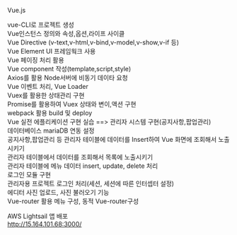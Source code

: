 Vue.js<br>

vue-CLI로 프로젝트 생성<br>
Vue인스턴스 정의와 속성,옵션,라이프 사이클<br>
Vue Directive (v-text,v-html,v-bind,v-model,v-show,v-if 등) <br>
Vue Element UI 프레임웍크 사용 <br>
Vue 페이징 처리 활용<br>
Vue component 작성(template,script,style)<br>
Axios를 활용 Node서버에 비동기 데이타 요청<br>
Vue 이벤트 처리, Vue Loader<br>
Vuex를 활용한 상태관리 구현<br>
Promise를 활용하여 Vuex 상태와 변이,액션 구현 <br>
webpack 활용 build 및 deploy<br>
Vue 실전 에플리케이션 구현 실습 ==> 관리자 시스템 구현(공지사항,팝업관리)<br>
데이터베이스 mariaDB 연동 설정<br>
공지사항,팝업관리 등 관리자 테이블에 데이터를 Insert하여 Vue 화면에 조회해서 노출시키기<br>
관리자 테이블에서 데이터를 조회해서 목록에 노출시키기<br>
관리자 테이블에 메뉴 데이터 insert, update, delete 처리<br>
로그인 모듈 구현<br>
관리자용 프로젝트 로그인 처리(세션, 세션에 따른 인터셉터 설정)<br>
에디터 사진 업로드, 사진 불러오기 기능<br>
Vue-router 활용 메뉴 구성, 동적 Vue-router구성<br>

AWS Lightsail 앱 배포
<br>
http://15.164.101.68:3000/<br>
